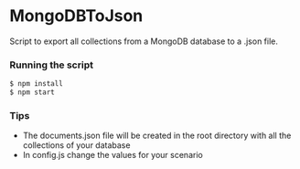 # MongoDBToJson

Script to export all collections from a MongoDB database to a .json file.

### Running the script

```bash
$ npm install
$ npm start
```

### Tips

- The documents.json file will be created in the root directory with all the collections of your database
- In config.js change the values for your scenario
